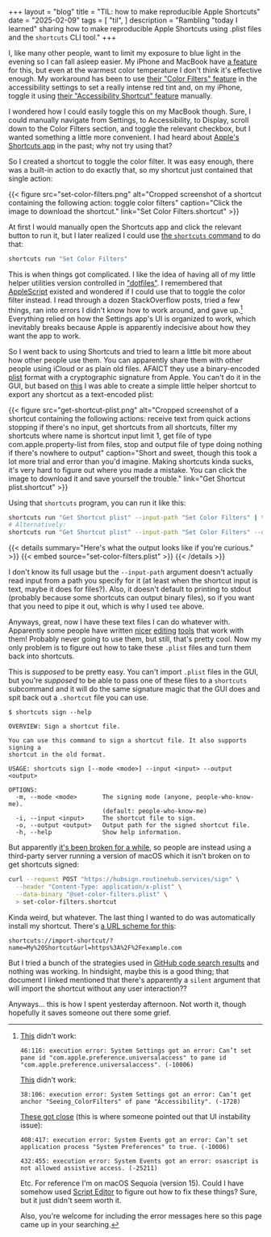 +++
layout = "blog"
title = "TIL: how to make reproducible Apple Shortcuts"
date = "2025-02-09"
tags = [
  "til",
]
description = "Rambling \"today I learned\" sharing how to make reproducible Apple Shortcuts using .plist files and the `shortcuts` CLI tool."
+++

I, like many other people, want to limit my exposure to blue light in the evening so I can fall asleep easier. My iPhone and MacBook have [a feature](https://support.apple.com/en-us/118583) for this, but even at the warmest color temperature I don't think it's effective enough. My workaround has been to use [their "Color Filters" feature](https://support.apple.com/en-us/111773) in the accessibility settings to set a really intense red tint and, on my iPhone, toggle it using [their "Accessibility Shortcut" feature](https://support.apple.com/en-us/111771) manually.

I wondered how I could easily toggle this on my MacBook though. Sure, I could manually navigate from Settings, to Accessibility, to Display, scroll down to the Color Filters section, and toggle the relevant checkbox, but I wanted something a little more convenient. I had heard about [Apple's Shortcuts app](https://support.apple.com/guide/shortcuts-mac/welcome/mac) in the past; why not try using that?

So I created a shortcut to toggle the color filter. It was easy enough, there was a built-in action to do exactly that, so my shortcut just contained that single action:

{{< figure src="set-color-filters.png" alt="Cropped screenshot of a shortcut containing the following action: toggle color filters" caption="Click the image to download the shortcut." link="Set Color Filters.shortcut" >}}

At first I would manually open the Shortcuts app and click the relevant button to run it, but I later realized I could use [the `shortcuts` command](https://support.apple.com/guide/shortcuts-mac/run-shortcuts-from-the-command-line-apd455c82f02/mac) to do that:

```bash
shortcuts run "Set Color Filters"
```

This is when things got complicated. I like the idea of having all of my little helper utilities version controlled in ["dotfiles"](https://wiki.archlinux.org/title/Dotfiles). I remembered that [AppleScript](https://developer.apple.com/library/archive/documentation/AppleScript/Conceptual/AppleScriptLangGuide/introduction/ASLR_intro.html) existed and wondered if I could use that to toggle the color filter instead. I read through a dozen StackOverflow posts, tried a few things, ran into errors I didn't know how to work around, and gave up.[^1] Everything relied on how the Settings app's UI is organized to work, which inevitably breaks because Apple is apparently indecisive about how they want the app to work.

[^1]: [This](https://apple.stackexchange.com/a/413540) didn't work:

      ```
      46:116: execution error: System Settings got an error: Can’t set pane id "com.apple.preference.universalaccess" to pane id "com.apple.preference.universalaccess". (-10006)
      ```

      [This](https://tinyapps.org/blog/202102070700_macos_eink_applescript.html) didn't work:

      ```
      38:106: execution error: System Settings got an error: Can’t get anchor "Seeing_ColorFilters" of pane "Accessibility". (-1728)
      ```

      [These got close](https://discussions.apple.com/thread/254887700) (this is where someone pointed out that UI instability issue):

      ```
      408:417: execution error: System Events got an error: Can’t set application process "System Preferences" to true. (-10006)
      ```
      ```
      432:455: execution error: System Events got an error: osascript is not allowed assistive access. (-25211)
      ```

      Etc. For reference I'm on macOS Sequoia (version 15). Could I have somehow used [Script Editor](https://support.apple.com/guide/script-editor/welcome/mac) to figure out how to fix these things? Sure, but it just didn't seem worth it.
      
      Also, you're welcome for including the error messages here so this page came up in your searching.

So I went back to using Shortcuts and tried to learn a little bit more about how other people use them. You can apparently share them with other people using iCloud or as plain old files. AFAICT they use a binary-encoded [plist](https://en.wikipedia.org/wiki/Property_list) format with a cryptographic signature from Apple. You can't do it in the GUI, but based on [this](https://routinehub.co/shortcut/10060/) I was able to create a simple little helper shortcut to export any shortcut as a text-encoded plist:

{{< figure src="get-shortcut-plist.png" alt="Cropped screenshot of a shortcut containing the following actions: receive text from quick actions stopping if there's no input, get shortcuts from all shortcuts, filter my shortcuts where name is shortcut input limit 1, get file of type com.apple.property-list from files, stop and output file of type doing nothing if there's nowhere to output" caption="Short and sweet, though this took a lot more trial and error than you'd imagine. Making shortcuts kinda sucks, it's very hard to figure out where you made a mistake. You can click the image to download it and save yourself the trouble." link="Get Shortcut plist.shortcut" >}}

Using that `shortcuts` program, you can run it like this:

```bash
shortcuts run "Get Shortcut plist" --input-path "Set Color Filters" | tee
# Alternatively:
shortcuts run "Get Shortcut plist" --input-path "Set Color Filters" --output-path set-color-filters.plist
```

{{< details summary="Here's what the output looks like if you're curious." >}}
{{< embed source="set-color-filters.plist" >}}
{{< /details >}}

I don't know its full usage but the `--input-path` argument doesn't actually read input from a path you specify for it (at least when the shortcut input is text, maybe it does for files?). Also, it doesn't default to printing to stdout (probably because some shortcuts can output binary files), so if you want that you need to pipe it out, which is why I used `tee` above. 

Anyways, great, now I have these text files I can do whatever with. Apparently some people have written [nicer](https://www.jellycuts.com/) [editing](https://routinehub.co/shortcut/5217/) [tools](https://github.com/electrikmilk/cherri) that work with them! Probably never going to use them, but still, that's pretty cool. Now my only problem is to figure out how to take these `.plist` files and turn them back into shortcuts.

This is _supposed_ to be pretty easy. You can't import `.plist` files in the GUI, but you're _supposed_ to be able to pass one of these files to a `shortcuts` subcommand and it will do the same signature magic that the GUI does and spit back out a `.shortcut` file you can use.

```
$ shortcuts sign --help

OVERVIEW: Sign a shortcut file.

You can use this command to sign a shortcut file. It also supports signing a
shortcut in the old format.

USAGE: shortcuts sign [--mode <mode>] --input <input> --output <output>

OPTIONS:
  -m, --mode <mode>       The signing mode (anyone, people-who-know-me).
                          (default: people-who-know-me)
  -i, --input <input>     The shortcut file to sign.
  -o, --output <output>   Output path for the signed shortcut file.
  -h, --help              Show help information.
```

But apparently [it's been broken for a while](https://github.com/electrikmilk/cherri/issues/49), so people are instead using a third-party server running a version of macOS which it isn't broken on to get shortcuts signed:

```bash
curl --request POST "https://hubsign.routinehub.services/sign" \
  --header "Content-Type: application/x-plist" \
  --data-binary "@set-color-filters.plist" \
  > set-color-filters.shortcut
```

Kinda weird, but whatever. The last thing I wanted to do was automatically install my shortcut. There's [a URL scheme for this](https://github.com/sebj/iOS-Shortcuts-Reference/blob/5fa176ed9af217c32edb5c98690016d323d07daf/README.md#key-url-schemes):

```
shortcuts://import-shortcut/?name=My%20Shortcut&url=https%3A%2F%2Fexample.com
```

But I tried a bunch of the strategies used in [GitHub code search results](https://github.com/search?q=%22shortcuts%3A%2F%2Fimport-shortcut%22&type=code) and nothing was working. In hindsight, maybe this is a good thing; that document I linked mentioned that there's apparently a `silent` argument that will import the shortcut without any user interaction??

Anyways... this is how I spent yesterday afternoon. Not worth it, though hopefully it saves someone out there some grief.
